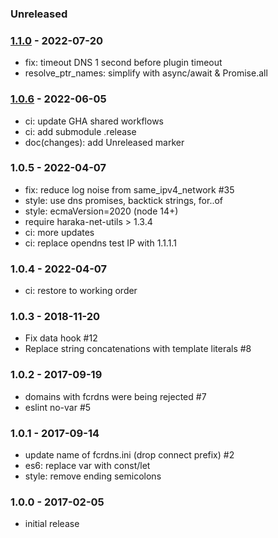 ### Unreleased


### [1.1.0] - 2022-07-20

- fix: timeout DNS 1 second before plugin timeout
- resolve_ptr_names: simplify with async/await & Promise.all


### [1.0.6] - 2022-06-05

- ci: update GHA shared workflows
- ci: add submodule .release
- doc(changes): add Unreleased marker


### 1.0.5 - 2022-04-07

- fix: reduce log noise from same_ipv4_network #35
- style: use dns promises, backtick strings, for..of
- style: ecmaVersion=2020 (node 14+)
- require haraka-net-utils > 1.3.4
- ci: more updates
- ci: replace opendns test IP with 1.1.1.1


### 1.0.4 - 2022-04-07

- ci: restore to working order


### 1.0.3 - 2018-11-20

- Fix data hook #12
- Replace string concatenations with template literals #8


### 1.0.2 - 2017-09-19

- domains with fcrdns were being rejected #7
- eslint no-var #5


### 1.0.1 - 2017-09-14

- update name of fcrdns.ini (drop connect prefix) #2
- es6: replace var with const/let
- style: remove ending semicolons


### 1.0.0 - 2017-02-05

- initial release


[1.0.6]: https://github.com/haraka/haraka-plugin-fcrdns/releases/tag/1.0.6
[1.1.0]: https://github.com/haraka/haraka-plugin-fcrdns/releases/tag/1.1.0
